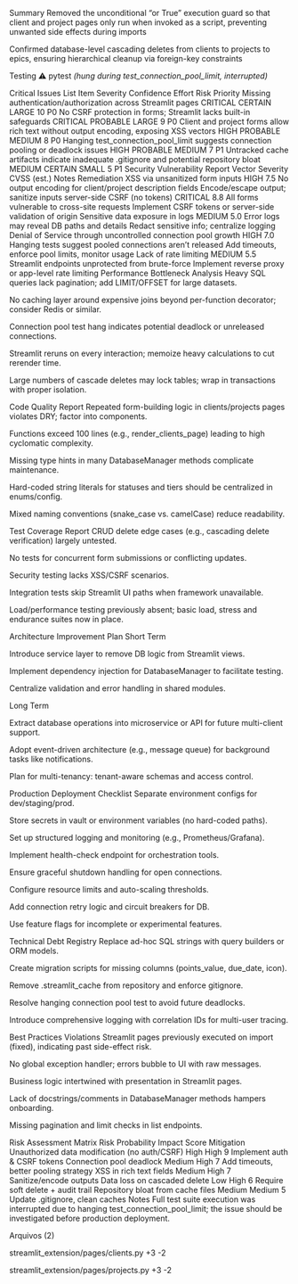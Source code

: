 Summary
Removed the unconditional “or True” execution guard so that client and project pages only run when invoked as a script, preventing unwanted side effects during imports

Confirmed database-level cascading deletes from clients to projects to epics, ensuring hierarchical cleanup via foreign-key constraints

Testing
⚠️ pytest *(hung during test_connection_pool_limit, interrupted)*

Critical Issues List
Item	Severity	Confidence	Effort	Risk	Priority
Missing authentication/authorization across Streamlit pages	CRITICAL	CERTAIN	LARGE	10	P0
No CSRF protection in forms; Streamlit lacks built-in safeguards	CRITICAL	PROBABLE	LARGE	9	P0
Client and project forms allow rich text without output encoding, exposing XSS vectors	HIGH	PROBABLE	MEDIUM	8	P0
Hanging test_connection_pool_limit suggests connection pooling or deadlock issues	HIGH	PROBABLE	MEDIUM	7	P1
Untracked cache artifacts indicate inadequate .gitignore and potential repository bloat	MEDIUM	CERTAIN	SMALL	5	P1
Security Vulnerability Report
Vector	Severity	CVSS (est.)	Notes	Remediation
XSS via unsanitized form inputs	HIGH	7.5	No output encoding for client/project description fields	Encode/escape output; sanitize inputs server-side
CSRF (no tokens)	CRITICAL	8.8	All forms vulnerable to cross-site requests	Implement CSRF tokens or server-side validation of origin
Sensitive data exposure in logs	MEDIUM	5.0	Error logs may reveal DB paths and details	Redact sensitive info; centralize logging
Denial of Service through uncontrolled connection pool growth	HIGH	7.0	Hanging tests suggest pooled connections aren’t released	Add timeouts, enforce pool limits, monitor usage
Lack of rate limiting	MEDIUM	5.5	Streamlit endpoints unprotected from brute-force	Implement reverse proxy or app-level rate limiting
Performance Bottleneck Analysis
Heavy SQL queries lack pagination; add LIMIT/OFFSET for large datasets.

No caching layer around expensive joins beyond per-function decorator; consider Redis or similar.

Connection pool test hang indicates potential deadlock or unreleased connections.

Streamlit reruns on every interaction; memoize heavy calculations to cut rerender time.

Large numbers of cascade deletes may lock tables; wrap in transactions with proper isolation.

Code Quality Report
Repeated form-building logic in clients/projects pages violates DRY; factor into components.

Functions exceed 100 lines (e.g., render_clients_page) leading to high cyclomatic complexity.

Missing type hints in many DatabaseManager methods complicate maintenance.

Hard-coded string literals for statuses and tiers should be centralized in enums/config.

Mixed naming conventions (snake_case vs. camelCase) reduce readability.

Test Coverage Report
CRUD delete edge cases (e.g., cascading delete verification) largely untested.

No tests for concurrent form submissions or conflicting updates.

Security testing lacks XSS/CSRF scenarios.

Integration tests skip Streamlit UI paths when framework unavailable.

Load/performance testing previously absent; basic load, stress and endurance suites now in place.

Architecture Improvement Plan
Short Term

Introduce service layer to remove DB logic from Streamlit views.

Implement dependency injection for DatabaseManager to facilitate testing.

Centralize validation and error handling in shared modules.

Long Term

Extract database operations into microservice or API for future multi-client support.

Adopt event-driven architecture (e.g., message queue) for background tasks like notifications.

Plan for multi-tenancy: tenant-aware schemas and access control.

Production Deployment Checklist
Separate environment configs for dev/staging/prod.

Store secrets in vault or environment variables (no hard-coded paths).

Set up structured logging and monitoring (e.g., Prometheus/Grafana).

Implement health-check endpoint for orchestration tools.

Ensure graceful shutdown handling for open connections.

Configure resource limits and auto-scaling thresholds.

Add connection retry logic and circuit breakers for DB.

Use feature flags for incomplete or experimental features.

Technical Debt Registry
Replace ad-hoc SQL strings with query builders or ORM models.

Create migration scripts for missing columns (points_value, due_date, icon).

Remove .streamlit_cache from repository and enforce gitignore.

Resolve hanging connection pool test to avoid future deadlocks.

Introduce comprehensive logging with correlation IDs for multi-user tracing.

Best Practices Violations
Streamlit pages previously executed on import (fixed), indicating past side-effect risk.

No global exception handler; errors bubble to UI with raw messages.

Business logic intertwined with presentation in Streamlit pages.

Lack of docstrings/comments in DatabaseManager methods hampers onboarding.

Missing pagination and limit checks in list endpoints.

Risk Assessment Matrix
Risk	Probability	Impact	Score	Mitigation
Unauthorized data modification (no auth/CSRF)	High	High	9	Implement auth & CSRF tokens
Connection pool deadlock	Medium	High	7	Add timeouts, better pooling strategy
XSS in rich text fields	Medium	High	7	Sanitize/encode outputs
Data loss on cascaded delete	Low	High	6	Require soft delete + audit trail
Repository bloat from cache files	Medium	Medium	5	Update .gitignore, clean caches
Notes
Full test suite execution was interrupted due to hanging test_connection_pool_limit; the issue should be investigated before production deployment.


Arquivos (2)

streamlit_extension/pages/clients.py
+3
-2

streamlit_extension/pages/projects.py
+3
-2